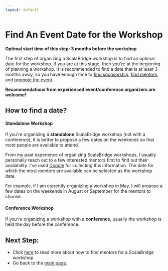 ```yaml
---
layout: default
---
```


# Find An Event Date for the Workshop

**Optimal start time of this step: 3 months before the workshop**


The first step of organizing a ScalaBridge workshop is to find an optimal date for the workshop. If you are at this stage, then you're at the beginning of planning a workshop. It is recommended to find a date that is at least 3 months away, so you have enough time to [find sponsorship](/sponsorship), [find mentors](/invite-mentors), and [promote the event](/promote-workshop).

**Recommendations from experienced event/conference organizers are welcome!**


## How to find a date?

#### Standalone Workshop
If you're organizing a **standalone** ScalaBridge workshop (not with a conference), it is better to propose a few dates on the weekends so that most people are available to attend.

From my past experience of organizing ScalaBridge workshops, I usually personally reach out to a few interested mentors first to find out their availability. I've used [Doodle](https://doodle.com/) for collecting this information. The date for which the most mentors are available can be selected as the workshop date.

For example, if I am currently organizing a workshop in May, I will propose a few dates on the weekends in August or September for the mentors to choose.


#### Conference Workshop
If you're organizing a workshop with a **conference**, usually the workshop is held the day before the conference.


## Next Step:
- Click [here](/invite-mentors) to read more about how to find mentors for a ScalaBridge workshop.
- Go back to the [main page](/organizers).
